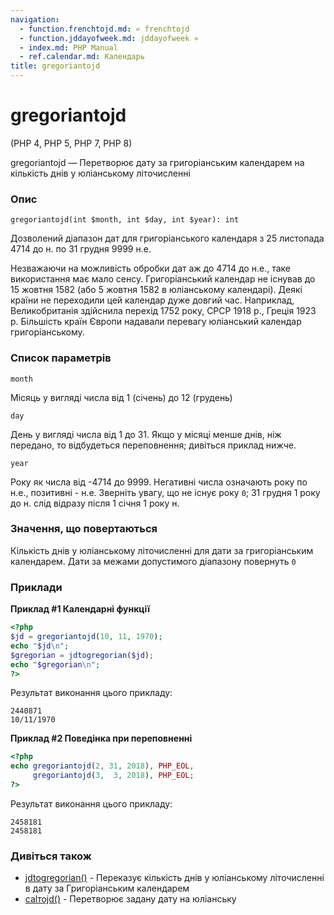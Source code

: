 ```yaml
---
navigation:
  - function.frenchtojd.md: « frenchtojd
  - function.jddayofweek.md: jddayofweek »
  - index.md: PHP Manual
  - ref.calendar.md: Календарь
title: gregoriantojd
---
```

# gregoriantojd

(PHP 4, PHP 5, PHP 7, PHP 8)

gregoriantojd — Перетворює дату за григоріанським календарем на кількість днів у юліанському літочисленні

### Опис

```methodsynopsis
gregoriantojd(int $month, int $day, int $year): int
```

Дозволений діапазон дат для григоріанського календаря з 25 листопада 4714 до н. по 31 грудня 9999 н.е.

Незважаючи на можливість обробки дат аж до 4714 до н.е., таке використання має мало сенсу. Григоріанський календар не існував до 15 жовтня 1582 (або 5 жовтня 1582 в юліанському календарі). Деякі країни не переходили цей календар дуже довгий час. Наприклад, Великобританія здійснила перехід 1752 року, СРСР 1918 р., Греція 1923 р. Більшість країн Європи надавали перевагу юліанський календар григоріанському.

### Список параметрів

`month`

Місяць у вигляді числа від 1 (січень) до 12 (грудень)

`day`

День у вигляді числа від 1 до 31. Якщо у місяці менше днів, ніж передано, то відбудеться переповнення; дивіться приклад нижче.

`year`

Року як числа від -4714 до 9999. Негативні числа означають року по н.е., позитивні - н.е. Зверніть увагу, що не існує року `0`; 31 грудня 1 року до н. слід відразу після 1 січня 1 року н.

### Значення, що повертаються

Кількість днів у юліанському літочисленні для дати за григоріанським календарем. Дати за межами допустимого діапазону повернуть `0`

### Приклади

**Приклад #1 Календарні функції**

```php
<?php
$jd = gregoriantojd(10, 11, 1970);
echo "$jd\n";
$gregorian = jdtogregorian($jd);
echo "$gregorian\n";
?>
```

Результат виконання цього прикладу:

```
2440871
10/11/1970
```

**Приклад #2 Поведінка при переповненні**

```php
<?php
echo gregoriantojd(2, 31, 2018), PHP_EOL,
     gregoriantojd(3,  3, 2018), PHP_EOL;
?>
```

Результат виконання цього прикладу:

```
2458181
2458181
```

### Дивіться також

-   [jdtogregorian()](function.jdtogregorian.md) - Переказує кількість днів у юліанському літочисленні в дату за Григоріанським календарем
-   [calтоjd()](function.cal-to-jd.md) - Перетворює задану дату на юліанську
